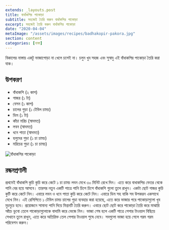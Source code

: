 ```yaml
---
extends: _layouts.post
title: বাধাঁকপির পাকোড়া
subtitle: সহজেই তৈরি করুন বাধাঁকপির পাকোড়া
excerpt: সহজেই তৈরি করুন বাধাঁকপির পাকোড়া
date: "2020-04-04"
metaImage: "/assets/images/recipes/badhakopir-pakora.jpg"
section: content
categories: [নাস্তা]
---
```


বিকালের নাস্তায় একটু ভাজাপোড়া না খেলে চলেই না। চলুন খুব সহজ এবং সুস্বাদু এই বাঁধাকপির পাকোড়া তৈরি করা
যাক।

## উপকরণ

- বাঁধাকপি (২ কাপ)
- গাজর (১ টা)
- বেসন (১ কাপ)
- চালের গুড়া (১ টেবিল চামচ)
- ডিম (১ টা)
- কাঁচা মরিচ (স্বাদমত)
- লবন (স্বাদমত)
- ধনে পাতা (স্বাদমত)
- হলুদের গুড়া (১ চা চামচ)
- মরিচের গুড়া (১ চা চামচ)

![বাঁধাকপির পাকোড়া](/assets/images/recipes/badhakopir-pakora.jpg)

## রন্ধনপ্রণালী

প্রথমেই বাঁধাকপি কুচি কুচি করে কেটে ১ চা চামচ লবন মেখে ৩০ মিনিট রেখে দিন। এতে করে বাধাকপির ভেতর থেকে
পানি বের হয়ে আসবে। তারপর নতুন একটি পাত্রে পানি চিপে চিপে বাঁধাকপি গুলো তুলে রাখুন। একটা ছোট গাজর
কুচি কুটি করে কেটে নিন। এবারে লবন ও ধনে পাতা কুচি করে কেটে নিন। এবারে ডিম সহ বাকি সব উপকরন একসাথে
মেখে নিন। এই রেসিপিতে ১ টেবিল চামচ চালের গুড়া ব্যবহার করা হয়েছে, এতে করে ভাজার পরে পাকোড়াগুলো খুব
মুচমুচে হবে। প্রয়োজনে সামান্য পানি দিয়ে মিশ্রনটি তৈরি করুন। এবারে ছোট ছোট করে পাকোড়া তৈরি করে মাঝারি আঁচে
ডুবো তেলে পাকোড়াগুলোকে বাদামি করে ভেজে নিন। ভাজা শেষ হলে একটি পাত্রে পেপার টাওয়াল বিছিয়ে সেখানে তুলে
রাখুন, এতে করে অতিরিক্ত তেল পেপার টাওয়াল শুষে নেবে। সবগুলো ভাজা হয়ে গেলে গরম গরম পরিবেশন করুন।
